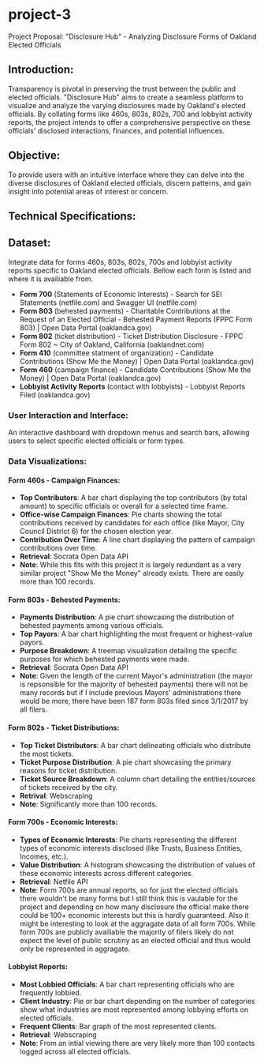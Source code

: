 # project-3
Project Proposal: "Disclosure Hub" - Analyzing Disclosure Forms of Oakland Elected Officials

## Introduction:
Transparency is pivotal in preserving the trust between the public and elected officials. "Disclosure Hub" aims to create a seamless platform to visualize and analyze the varying disclosures made by Oakland's elected officials. By collating forms like 460s, 803s, 802s, 700 and lobbyist activity reports, the project intends to offer a comprehensive perspective on these officials' disclosed interactions, finances, and potential influences.

## Objective:
To provide users with an intuitive interface where they can delve into the diverse disclosures of Oakland elected officials, discern patterns, and gain insight into potential areas of interest or concern.

## Technical Specifications:

## Dataset:

Integrate data for forms 460s, 803s, 802s, 700s and lobbyist activity reports specific to Oakland elected officials. Bellow each form is listed and where it is availiable from.

- **Form 700** (Statements of Economic Interests) - Search for SEI Statements (netfile.com) and Swagger UI (netfile.com)
- **Form 803** (behested payments) - Charitable Contributions at the Request of an Elected Official - Behested Payment Reports (FPPC Form 803) | Open Data Portal (oaklandca.gov)
- **Form 802** (ticket distribution) - Ticket Distribution Disclosure - FPPC Form 802 ~ City of Oakland, California (oaklandnet.com)
- **Form 410** (committee statment of organization) - Candidate Contributions (Show Me the Money) | Open Data Portal (oaklandca.gov)
- **Form 460** (campaign finance) - Candidate Contributions (Show Me the Money) | Open Data Portal (oaklandca.gov)
- **Lobbyist Activity Reports** (contact with lobbyists) - Lobbyist Reports Filed (oaklandca.gov)

### User Interaction and Interface:

An interactive dashboard with dropdown menus and search bars, allowing users to select specific elected officials or form types.
### Data Visualizations:

#### Form 460s - Campaign Finances:

- **Top Contributors**: A bar chart displaying the top contributors (by total amount) to specific officials or overall for a selected time frame.
- **Office-wise Campaign Finances**: Pie charts showing the total contributions received by candidates for each office (like Mayor, City Council District 6) for the chosen election year.
- **Contribution Over Time**: A line chart displaying the pattern of campaign contributions over time.
- **Retrieval**: Socrata Open Data API
- **Note**: While this fits with this project it is largely redundant as a very similar project "Show Me the Money" already exists. There are easily more than 100 records.
#### Form 803s - Behested Payments:

- **Payments Distribution**: A pie chart showcasing the distribution of behested payments among various officials.
- **Top Payors**: A bar chart highlighting the most frequent or highest-value payors.
- **Purpose Breakdown**: A treemap visualization detailing the specific purposes for which behested payments were made.
- **Retrieval**: Socrata Open Data API
- **Note**: Given the length of the current Mayor's administration (the mayor is repsonsible for the majority of behested payments) there will not be many records but if I include previous Mayors' administrations there would be more, there have been 187 form 803s filed since 3/1/2017 by all filers.
#### Form 802s - Ticket Distributions:

- **Top Ticket Distributors**: A bar chart delineating officials who distribute the most tickets.
- **Ticket Purpose Distribution**: A pie chart showcasing the primary reasons for ticket distribution.
- **Ticket Source Breakdown**: A column chart detailing the entities/sources of tickets received by the city.
- **Retrival**: Webscraping
- **Note**: Significantly more than 100 records.
#### Form 700s - Economic Interests:

- **Types of Economic Interests**: Pie charts representing the different types of economic interests disclosed (like Trusts, Business Entities, Incomes, etc.).
- **Value Distribution**: A histogram showcasing the distribution of values of these economic interests across different categories.
- **Retrieval**: Netfile API
- **Note**: Form 700s are annual reports, so for just the elected officials there wouldn't be many forms but I still think this is vaulable for the project and depending on how many disclosure the official make there could be 100+ economic interests but this is hardly guaranteed. Also it might be interesting to look at the aggragate data of all form 700s. While form 700s are publicly availiable the majority of filers likely do not expect the level of public scrutiny as an elected official and thus would only be represented in aggragate.
#### Lobbyist Reports:

- **Most Lobbied Officials**: A bar chart representing officials who are frequently lobbied.
- **Client Industry**: Pie or bar chart depending on the number of categories show what industries are most represented among lobbying efforts on elected officials.
- **Frequent Clients**: Bar graph of the most represented clients.
- **Retrieval**: Webscraping
- **Note**: From an intial viewing there are very likely more than 100 contacts logged across all elected officials.
